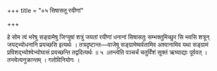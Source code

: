 +++
title = "०५ सिषासतू रयीणां"

+++

हे सोम त्वं भरेषु सङ्ग्रामेषु जिग्युषां शत्रुं जयतां रयीणां धनानां सिषासतुः सम्भक्तुमिच्छुर सि भवसि शत्रून् जयद्भ्योधनानि प्रयच्छसि इत्यर्थः । तत्रदृष्टान्तः—वाजेषु सङ्ग्रामेष्वर्वतामिव अश्वानामिव यथा सङ्ग्रामं प्रविशद्भ्योश्वेभ्योघासं प्रयच्छन्ति तद्वदित्यर्थः ॥ ५ ॥तन्त्वेति पञ्चर्चं चतुर्विंशं सूक्तं ऋष्याद्याः पूर्ववत् । तन्त्वेत्यनुक्रान्तम् । गतोविनियोगः ।